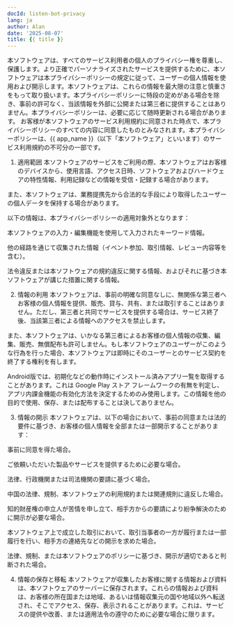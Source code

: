 ```yaml
---
docId: listen-bot-privacy
lang: ja
author: Alan
date: '2025-08-07'
title: {{ title }}
---
```


本ソフトウェアは、すべてのサービス利用者の個人のプライバシー権を尊重し、保護します。より正確でパーソナライズされたサービスを提供するために、本ソフトウェアは本プライバシーポリシーの規定に従って、ユーザーの個人情報を使用および開示します。本ソフトウェアは、これらの情報を最大限の注意と慎重さをもって取り扱います。本プライバシーポリシーに特段の定めがある場合を除き、事前の許可なく、当該情報を外部に公開または第三者に提供することはありません。本プライバシーポリシーは、必要に応じて随時更新される場合があります。
お客様が本ソフトウェアのサービス利用規約に同意された時点で、本プライバシーポリシーのすべての内容に同意したものとみなされます。本プライバシーポリシーは、{{ app_name }}（以下「本ソフトウェア」といいます）のサービス利用規約の不可分の一部です。

1. 適用範囲
本ソフトウェアのサービスをご利用の際、本ソフトウェアはお客様のデバイスから、使用言語、アクセス日時、ソフトウェアおよびハードウェアの特性情報、利用記録などの情報を受信・記録する場合があります。

また、本ソフトウェアは、業務提携先から合法的な手段により取得したユーザーの個人データを保持する場合があります。

以下の情報は、本プライバシーポリシーの適用対象外となります：

本ソフトウェアの入力・編集機能を使用して入力されたキーワード情報。

他の経路を通じて収集された情報（イベント参加、取引情報、レビュー内容等を含む）。

法令違反または本ソフトウェアの規約違反に関する情報、およびそれに基づき本ソフトウェアが講じた措置に関する情報。

2. 情報の利用
本ソフトウェアは、事前の明確な同意なしに、無関係な第三者へお客様の個人情報を提供、販売、貸与、共有、または取引することはありません。ただし、第三者と共同でサービスを提供する場合は、サービス終了後、当該第三者による情報へのアクセスを禁止します。

また、本ソフトウェアは、いかなる第三者によるお客様の個人情報の収集、編集、販売、無償配布も許可しません。もし本ソフトウェアのユーザーがこのような行為を行った場合、本ソフトウェアは即時にそのユーザーとのサービス契約を終了する権利を有します。

Android版では、初期化などの動作時にインストール済みアプリ一覧を取得することがあります。これは Google Play ストア フレームワークの有無を判定し、アプリ内課金機能の有効化方法を決定するためのみ使用します。この情報を他の目的で使用、保存、または配布することは決してありません。

3. 情報の開示
本ソフトウェアは、以下の場合において、事前の同意または法的要件に基づき、お客様の個人情報を全部または一部開示することがあります：

事前に同意を得た場合。

ご依頼いただいた製品やサービスを提供するために必要な場合。

法律、行政機関または司法機関の要請に基づく場合。

中国の法律、規制、本ソフトウェアの利用規約または関連規則に違反した場合。

知的財産権の申立人が苦情を申し立て、相手方からの要請により紛争解決のために開示が必要な場合。

本ソフトウェア上で成立した取引において、取引当事者の一方が履行または一部履行を行い、相手方の連絡先などの開示を求めた場合。

法律、規制、または本ソフトウェアのポリシーに基づき、開示が適切であると判断された場合。

4. 情報の保存と移転
本ソフトウェアが収集したお客様に関する情報および資料は、本ソフトウェアのサーバーに保存されます。これらの情報および資料は、お客様の所在国または地域、あるいは情報収集元の国や地域以外へ転送され、そこでアクセス、保存、表示されることがあります。これは、サービスの提供や改善、または適用法令の遵守のために必要な場合に限ります。